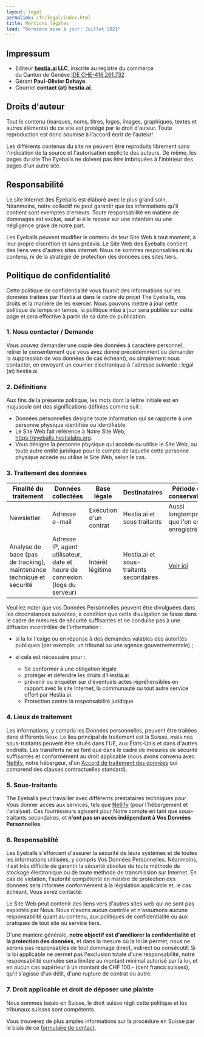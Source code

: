 ```yaml
---
layout: legal
permalink: /fr/legal/index.html
title: Mentions légales
lead: "Dernière mise à jour: Juillet 2021"
---
```

## Impressum

* Editeur **[hestia.ai](www.hestia.ai) LLC**, inscrite au registre du commerce \
  du Canton de Genève [IDE CHE-416.261.732](https://www.zefix.ch/en/search/entity/list/firm/1224854?name=hestia.ai&searchType=exact)
* Gérant **Paul-Olivier Dehaye**.
* Courriel **contact (at) hestia.ai**.

## Droits d'auteur

Tout le contenu (marques, noms, titres, logos, images, graphiques, textes et autres éléments) de ce site est protégé par le droit d'auteur. Toute reproduction est donc soumise à l'accord écrit de l'auteur!

Les différents contenus du site ne peuvent être reproduits librement sans l'indication de la source et l'autorisation explicite des auteurs. De même, les pages du site The Eyeballs ne doivent pas être imbriquées à l'intérieur des pages d'un autre site.

## Responsabilité

Le site Internet des Eyeballs est élaboré avec le plus grand soin. Néanmoins, notre collectif ne peut garantir que les informations qu'il contient sont exemptes d'erreurs. Toute responsabilité en matière de dommages est exclue, sauf si elle repose sur une intention ou une négligence grave de notre part.

Les Eyeballs peuvent modifier le contenu de leur Site Web à tout moment, à leur propre discrétion et sans préavis. Le Site Web des Eyeballs contient des liens vers d'autres sites internet. Nous ne sommes responsables ni du contenu, ni de la stratégie de protection des données ces sites tiers.

## Politique de confidentialité

Cette politique de confidentialité vous fournit des informations sur les données traitées par Hestia.ai dans le cadre du projet The Eyeballs, vos droits et la manière de les exercer. Nous pouvons mettre à jour cette politique de temps en temps, la politique mise à jour sera publiée sur cette page et sera effective à partir de sa date de publication.

### 1. Nous contacter / Demande

Vous pouvez demander une copie des données à caractère personnel, retirer le consentement que vous avez donné précédemment ou demander la suppression de vos données (le cas échéant), ou simplement nous contacter, en envoyant un courrier électronique à l'adresse suivante : legal (at) hestia.ai.

### 2. Définitions

Aux fins de la présente politique, les mots dont la lettre initiale est en majuscule ont des significations définies comme suit :

* Données personnelles désigne toute information qui se rapporte à une personne physique identifiée ou identifiable.
* Le Site Web fait référence à Notre Site Web, <https://eyeballs.hestialabs.org>[](/en/).
* Vous désigne la personne physique qui accède ou utilise le Site Web, ou toute autre entité juridique pour le compte de laquelle cette personne physique accède ou utilise le Site Web, selon le cas.

### 3. Traitement des données

| Finalité du traitement                                               | Données collectées                                                          | Base légale            | Destinataires                           | Période de conservation                                 |
| -------------------------------------------------------------------- | --------------------------------------------------------------------------- | ---------------------- | --------------------------------------- | ------------------------------------------------------- |
| Newsletter                                                           | Adresse e-mail                                                              | Exécution d'un contrat | Hestia.ai et sous traitants             | Aussi longtemps que l'on est enregistré                 |
| Analyse de base (pas de tracking), maintenance technique et sécurité | Adresse IP, agent utilisateur, date et heure de connexion (logs du serveur) | Intérêt légitime       | Hestia.ai et sous-traitants secondaires | [Voir ici](https://www.netlify.com/products/analytics/) |

Veuillez noter que vos Données Personnelles peuvent être divulguées dans les circonstances suivantes, à condition que cette divulgation se fasse dans le cadre de mesures de sécurité suffisantes et ne conduise pas à une diffusion incontrôlée de l'information :

* si la loi l'exige ou en réponse à des demandes valables des autorités publiques (par exemple, un tribunal ou une agence gouvernementale) ;
* si cela est nécessaire pour :

  * Se conformer à une obligation légale 
  * protéger et défendre les droits d'Hestia.ai 
  * prévenir ou enquêter sur d'éventuels actes répréhensibles en rapport avec le site Internet, la communauté ou tout autre service offert par Hestia.ai.
  * Protection contre la responsabilité juridique 

### 4. Lieux de traitement

Les informations, y compris les Données personnelles, peuvent être traitées dans différents lieux. Le lieu principal de traitement est la Suisse, mais nos sous-traitants peuvent être situés dans l'UE, aux États-Unis et dans d'autres endroits. Les transferts ne se font que dans le cadre de mesures de sécurité suffisantes et conformément au droit applicable (nous avons convenu avec [Netlify](https://www.netlify.com), notre hébergeur, d'un [Accord de traitement des données](https://www.netlify.com/v3/static/pdf/netlify-dpa.pdf) qui comprend des clauses contractuelles standard).

### 5. Sous-traitants

The Eyeballs peut travailler avec différents prestataires techniques pour Vous donner accès aux services, tels que [Netlify](https://www.netlify.com) (pour l'hébergement et l'analyse). Ces fournisseurs agissent pour Notre compte en tant que sous-traitants secondaires, et **n'ont pas un accès indépendant à Vos Données Personnelles**.

### 6. Responsabilité

Les Eyeballs s'efforcent d'assurer la sécurité de leurs systèmes et de toutes les informations utilisées, y compris Vos Données Personnelles. Néanmoins, il est très difficile de garantir la sécurité absolue de toute méthode de stockage électronique ou de toute méthode de transmission sur Internet. En cas de violation, l'autorité compétente en matière de protection des données sera informée conformément à la législation applicable et, le cas échéant, Vous serez contacté.

Le Site Web peut contenir des liens vers d'autres sites web qui ne sont pas exploités par Nous. Nous n'avons aucun contrôle et n'assumons aucune responsabilité quant au contenu, aux politiques de confidentialité ou aux pratiques de tout site ou service tiers.

D'une manière générale, **notre objectif est d'améliorer la confidentialité et la protection des données**, et dans la mesure où la loi le permet, nous ne serons pas responsables de tout dommage direct, indirect ou consécutif. Si la loi applicable ne permet pas l'exclusion totale d'une responsabilité, notre responsabilité cumulée sera limitée au montant minimal autorisé par la loi, et en aucun cas supérieur à un montant de CHF 100.- (cent francs suisses), qu'il s'agisse d'un délit, d'une rupture de contrat ou autre.

### 7. Droit applicable et droit de déposer une plainte

Nous sommes basés en Suisse, le droit suisse régit cette politique et les tribunaux suisses sont compétents.

Vous trouverez de plus amples informations sur la procédure en Suisse par le biais de ce [formulaire de contact](https://www.edoeb.admin.ch/edoeb/fr/home/le-pfpdt/contact/formulaire-de-contact.html).